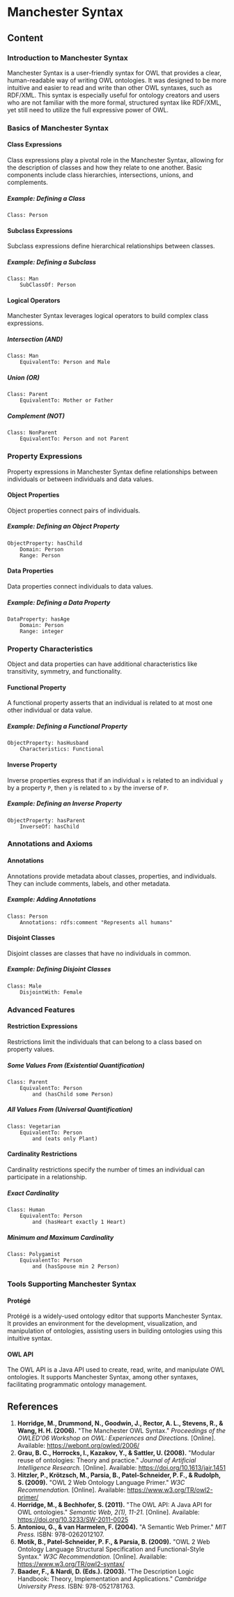 # Manchester Syntax

## Content

### Introduction to Manchester Syntax

Manchester Syntax is a user-friendly syntax for OWL that provides a clear, human-readable way of writing OWL ontologies. It was designed to be more intuitive and easier to read and write than other OWL syntaxes, such as RDF/XML. This syntax is especially useful for ontology creators and users who are not familiar with the more formal, structured syntax like RDF/XML, yet still need to utilize the full expressive power of OWL.

### Basics of Manchester Syntax

#### Class Expressions

Class expressions play a pivotal role in the Manchester Syntax, allowing for the description of classes and how they relate to one another. Basic components include class hierarchies, intersections, unions, and complements.

##### Example: Defining a Class

```manchester-syntax
Class: Person
```

#### Subclass Expressions

Subclass expressions define hierarchical relationships between classes.

##### Example: Defining a Subclass

```manchester-syntax
Class: Man
    SubClassOf: Person
```

#### Logical Operators

Manchester Syntax leverages logical operators to build complex class expressions.

##### Intersection (AND)

```manchester-syntax
Class: Man
    EquivalentTo: Person and Male
```

##### Union (OR)

```manchester-syntax
Class: Parent
    EquivalentTo: Mother or Father
```

##### Complement (NOT)

```manchester-syntax
Class: NonParent
    EquivalentTo: Person and not Parent
```

### Property Expressions

Property expressions in Manchester Syntax define relationships between individuals or between individuals and data values.

#### Object Properties

Object properties connect pairs of individuals.

##### Example: Defining an Object Property

```manchester-syntax
ObjectProperty: hasChild
    Domain: Person
    Range: Person
```

#### Data Properties

Data properties connect individuals to data values.

##### Example: Defining a Data Property

```manchester-syntax
DataProperty: hasAge
    Domain: Person
    Range: integer
```

### Property Characteristics

Object and data properties can have additional characteristics like transitivity, symmetry, and functionality.

#### Functional Property

A functional property asserts that an individual is related to at most one other individual or data value.

##### Example: Defining a Functional Property

```manchester-syntax
ObjectProperty: hasHusband
    Characteristics: Functional
```

#### Inverse Property

Inverse properties express that if an individual `x` is related to an individual `y` by a property `P`, then `y` is related to `x` by the inverse of `P`.

##### Example: Defining an Inverse Property

```manchester-syntax
ObjectProperty: hasParent
    InverseOf: hasChild
```

### Annotations and Axioms

#### Annotations

Annotations provide metadata about classes, properties, and individuals. They can include comments, labels, and other metadata.

##### Example: Adding Annotations

```manchester-syntax
Class: Person
    Annotations: rdfs:comment "Represents all humans"
```

#### Disjoint Classes

Disjoint classes are classes that have no individuals in common.

##### Example: Defining Disjoint Classes

```manchester-syntax
Class: Male
    DisjointWith: Female
```

### Advanced Features

#### Restriction Expressions

Restrictions limit the individuals that can belong to a class based on property values.

##### Some Values From (Existential Quantification)

```manchester-syntax
Class: Parent
    EquivalentTo: Person
        and (hasChild some Person)
```

##### All Values From (Universal Quantification)

```manchester-syntax
Class: Vegetarian
    EquivalentTo: Person
        and (eats only Plant)
```

#### Cardinality Restrictions

Cardinality restrictions specify the number of times an individual can participate in a relationship.

##### Exact Cardinality

```manchester-syntax
Class: Human
    EquivalentTo: Person
        and (hasHeart exactly 1 Heart)
```

##### Minimum and Maximum Cardinality

```manchester-syntax
Class: Polygamist
    EquivalentTo: Person
        and (hasSpouse min 2 Person)
```

### Tools Supporting Manchester Syntax

#### Protégé

Protégé is a widely-used ontology editor that supports Manchester Syntax. It provides an environment for the development, visualization, and manipulation of ontologies, assisting users in building ontologies using this intuitive syntax.

#### OWL API

The OWL API is a Java API used to create, read, write, and manipulate OWL ontologies. It supports Manchester Syntax, among other syntaxes, facilitating programmatic ontology management.

## References

1. **Horridge, M., Drummond, N., Goodwin, J., Rector, A. L., Stevens, R., & Wang, H. H. (2006).** "The Manchester OWL Syntax." _Proceedings of the OWLED'06 Workshop on OWL: Experiences and Directions._ [Online]. Available: https://webont.org/owled/2006/
2. **Grau, B. C., Horrocks, I., Kazakov, Y., & Sattler, U. (2008).** "Modular reuse of ontologies: Theory and practice." _Journal of Artificial Intelligence Research._ [Online]. Available: https://doi.org/10.1613/jair.1451
3. **Hitzler, P., Krötzsch, M., Parsia, B., Patel-Schneider, P. F., & Rudolph, S. (2009).** "OWL 2 Web Ontology Language Primer." _W3C Recommendation._ [Online]. Available: https://www.w3.org/TR/owl2-primer/
4. **Horridge, M., & Bechhofer, S. (2011).** "The OWL API: A Java API for OWL ontologies." _Semantic Web, 2(1), 11-21._ [Online]. Available: https://doi.org/10.3233/SW-2011-0025
5. **Antoniou, G., & van Harmelen, F. (2004).** "A Semantic Web Primer." _MIT Press._ ISBN: 978-0262012107.
6. **Motik, B., Patel-Schneider, P. F., & Parsia, B. (2009).** "OWL 2 Web Ontology Language Structural Specification and Functional-Style Syntax." _W3C Recommendation._ [Online]. Available: https://www.w3.org/TR/owl2-syntax/
7. **Baader, F., & Nardi, D. (Eds.). (2003).** "The Description Logic Handbook: Theory, Implementation and Applications." _Cambridge University Press._ ISBN: 978-0521781763.
